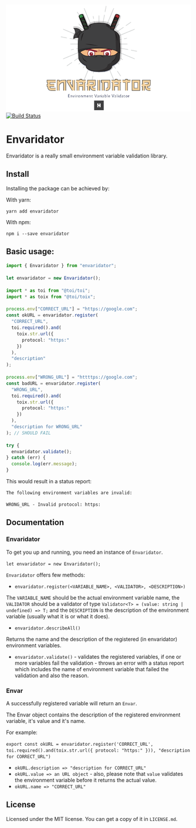 ![Envaridator Logo](/assets/envaridator-logo.png)
[![Build Status](https://travis-ci.com/hfour/envaridator.svg?branch=master)](https://travis-ci.com/hfour/envaridator)

# Envaridator

Envaridator is a really small environment variable validation library.

## Install

Installing the package can be achieved by:

With yarn:
```
yarn add envaridator
```

With npm:
```
npm i --save envaridator
```

## Basic usage:

```typescript
import { Envaridator } from "envaridator";

let envaridator = new Envaridator();

import * as toi from "@toi/toi";
import * as toix from "@toi/toix";

process.env["CORRECT_URL"] = "https://google.com";
const okURL = envaridator.register(
  "CORRECT_URL",
  toi.required().and(
    toix.str.url({
      protocol: "https:"
    })
  ),
  "description"
);

process.env["WRONG_URL"] = "httttps://google.com";
const badURL = envaridator.register(
  "WRONG_URL",
  toi.required().and(
    toix.str.url({
      protocol: "https:"
    })
  ),
  "description for WRONG_URL"
); // SHOULD FAIL

try {
  envaridator.validate();
} catch (err) {
  console.log(err.message);
}
```

This would result in a status report:

```
The following environment variables are invalid:

WRONG_URL - Invalid protocol: https:
```

## Documentation

### Envaridator

To get you up and running, you need an instance of `Envaridator`.

`let envaridator = new Envaridator();`

`Envaridator` offers few methods:

- `envaridator.register(<VARIABLE_NAME>, <VALIDATOR>, <DESCRIPTION>)`

The `VARIABLE_NAME` should be the actual environment variable name, the `VALIDATOR` should be a validator
of type `Validator<T> = (value: string | undefined) => T;` and the `DESCRIPTION` is the
description of the environment variable (usually what it is or what it does).

- `envaridator.describeAll()`

Returns the name and the description of the registered (in envaridator) environment variables.

- `envaridator.validate()` - validates the registered variables, if one or more variables
fail the validation - throws an error with a status report which includes the name of environment variable that failed the validation and also the reason.

### Envar

A successfully registered variable will return an `Envar`.

The Envar object contains the description of the registered environment variable, it's value
and it's name.

For example:

```export const okURL = envaridator.register('CORRECT_URL', toi.required().and(toix.str.url({ protocol: "https:" })), "description for CORRECT_URL")```

- `okURL.description => "description for CORRECT_URL"`
- `okURL.value => an URL object` - also, please note that `value` validates the environment variable before it returns the actual value.
- `okURL.name => "CORRECT_URL"`

## License

Licensed under the MIT license. You can get a copy of it in `LICENSE.md`.

